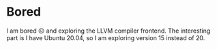 # Bored
I am bored 😐 and exploring the LLVM compiler frontend. The interesting part is I have Ubuntu 20.04, so I am exploring version 15 instead of 20.